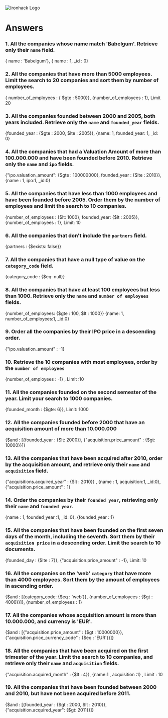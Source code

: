 ![Ironhack Logo](https://i.imgur.com/1QgrNNw.png)

# Answers

### 1. All the companies whose name match 'Babelgum'. Retrieve only their `name` field.

<!-- Your Code Goes Here -->

{ name : 'Babelgum'}, { name : 1, _id : 0}

### 2. All the companies that have more than 5000 employees. Limit the search to 20 companies and sort them by **number of employees**.

<!-- Your Code Goes Here -->
{ number_of_employees : { $gte : 5000}}, {number_of_employees : 1}, Limit 20

### 3. All the companies founded between 2000 and 2005, both years included. Retrieve only the `name` and `founded_year` fields.

<!-- Your Code Goes Here -->
{founded_year : {$gte : 2000, $lte : 2005}}, {name: 1, founded_year: 1, _id: 0}

### 4. All the companies that had a Valuation Amount of more than 100.000.000 and have been founded before 2010. Retrieve only the `name` and `ipo` fields.

<!-- Your Code Goes Here -->
{"ipo.valuation_amount": {$gte : 100000000}, founded_year : {$lte : 2010}}, {name : 1, ipo:1, _id:0}

### 5. All the companies that have less than 1000 employees and have been founded before 2005. Order them by the number of employees and limit the search to 10 companies.

<!-- Your Code Goes Here -->
{number_of_employees : {$lt: 1000}, founded_year: {$lt : 2005}}, {number_of_employees : 1}, Limit: 10

### 6. All the companies that don't include the `partners` field.

<!-- Your Code Goes Here -->
{partners : {$exists: false}}

### 7. All the companies that have a null type of value on the `category_code` field.

<!-- Your Code Goes Here -->
{category_code : {$eq: null}}

### 8. All the companies that have at least 100 employees but less than 1000. Retrieve only the `name` and `number of employees` fields.

<!-- Your Code Goes Here -->
{number_of_employees: {$gte : 100, $lt : 1000}}
{name: 1, number_of_employees:1, _id:0}

### 9. Order all the companies by their IPO price in a descending order.

<!-- Your Code Goes Here -->
{"ipo.valuation_amount" : -1}

### 10. Retrieve the 10 companies with most employees, order by the `number of employees`

<!-- Your Code Goes Here -->
{number_of_employees : -1} , Limit :10

### 11. All the companies founded on the second semester of the year. Limit your search to 1000 companies.

<!-- Your Code Goes Here -->
{founded_month : {$gte: 6}}, Limit: 1000

### 12. All the companies founded before 2000 that have an acquisition amount of more than 10.000.000

<!-- Your Code Goes Here -->
{$and : [{founded_year : {$lt: 2000}}, {"acquisition.price_amount" : {$gt: 10000}}]}

### 13. All the companies that have been acquired after 2010, order by the acquisition amount, and retrieve only their `name` and `acquisition` field.

<!-- Your Code Goes Here -->
{"acquisitions.acquired_year" : {$lt : 2010}} , {name : 1, acquisition:1, _id:0}, {"acquisition.price_amount" : 1}

### 14. Order the companies by their `founded year`, retrieving only their `name` and `founded year`.

<!-- Your Code Goes Here -->
{name : 1, founded_year :1, _id: 0}, {founded_year : 1}

### 15. All the companies that have been founded on the first seven days of the month, including the seventh. Sort them by their `acquisition price` in a descending order. Limit the search to 10 documents.

<!-- Your Code Goes Here -->
{founded_day : {$lte : 7}}, {"acquisition.price_amount" : -1}, Limit: 10

### 16. All the companies on the 'web' `category` that have more than 4000 employees. Sort them by the amount of employees in ascending order.

<!-- Your Code Goes Here -->
{$and : [{category_code: {$eq : 'web'}}, {number_of_employees : {$gt : 4000}}]}, {number_of_employees : 1}

### 17. All the companies whose acquisition amount is more than 10.000.000, and currency is 'EUR'.

<!-- Your Code Goes Here -->
{$and : [{"acquisition.price_amount" : {$gt : 10000000}}, {"acquisition.price_currency_code" : {$eq : 'EUR'}}]}

### 18. All the companies that have been acquired on the first trimester of the year. Limit the search to 10 companies, and retrieve only their `name` and `acquisition` fields.

<!-- Your Code Goes Here -->
{"acquisition.acquired_month" : {$lt : 4}}, {name:1 , acquisition :1} , Limit : 10

### 19. All the companies that have been founded between 2000 and 2010, but have not been acquired before 2011.

<!-- Your Code Goes Here -->
{$and : [{founded_year : {$gt : 2000, $lt : 2010}}, {"acquisition.acquired_year": {$gt: 2011}}]}
